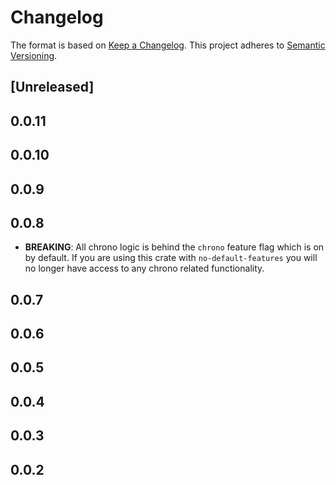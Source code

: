 # Changelog

The format is based on [Keep a Changelog](https://keepachangelog.com/en/1.0.0/). This project adheres to [Semantic Versioning](https://semver.org/spec/v2.0.0.html).

## \[Unreleased\]

## 0.0.11

## 0.0.10

## 0.0.9

## 0.0.8

- **BREAKING**: All chrono logic is behind the `chrono` feature flag which is on by default. If you are using this crate with `no-default-features` you will no longer have access to any chrono related functionality.

## 0.0.7

## 0.0.6

## 0.0.5

## 0.0.4

## 0.0.3

## 0.0.2
